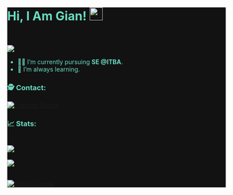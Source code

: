 

<div style="background-color:#121212">
<div style="color:#69DBBF">

# Hi, I Am Gian! <img src="https://raw.githubusercontent.com/debdutgoswami/debdutgoswami/master/assets/gifs/Hi.gif" width="30px">

<br>

![](https://komarev.com/ghpvc/?username=glpecile&color=blue)<br>

- 👨‍🏭 I’m currently pursuing **SE @ITBA**. <br>
- 🏫 I’m always learning. <br>

### 🕵 Contact:<br>


[![Linkedin Badge](https://img.shields.io/badge/-glpecile-blue?style=flat-square&logo=Linkedin&logoColor=white&link=https://www.linkedin.com/in/glpecile/)](https://www.linkedin.com/in/glpecile/)

### 📈 Stats:


<br>
<a href="https://github.com/glpecile">
<img align="center" src="https://github-readme-stats.vercel.app/api?username=glpecile&show_icons=true&include_all_commits=true&theme=algolia&count_private=true">
</a>
<br><br>
<a href="https://github.com/remcohalman/github-readme-stats">
<img align="center" src="https://github-readme-stats.anuraghazra1.vercel.app/api/top-langs/?username=glpecile&layout=compact&theme=algolia" />
</a>
<br><br>

[![GitHub Streak](https://github-readme-streak-stats.herokuapp.com/?user=glpecile&theme=algolia)](https://git.io/streak-stats)

</div>
</div>
